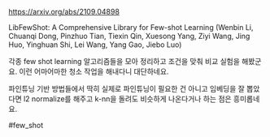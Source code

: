 https://arxiv.org/abs/2109.04898

LibFewShot: A Comprehensive Library for Few-shot Learning (Wenbin Li, Chuanqi Dong, Pinzhuo Tian, Tiexin Qin, Xuesong Yang, Ziyi Wang, Jing Huo, Yinghuan Shi, Lei Wang, Yang Gao, Jiebo Luo)

각종 few shot learning 알고리즘들을 모아 정리하고 조건을 맞춰 비교 실험을 해봤군요. 이런 어마어마한 청소 작업을 해내다니 대단하네요.

파인튜닝 기반 방법들에서 딱히 실제로 파인튜닝이 필요한 건 아니고 임베딩을 잘 뽑았다면 l2 normalize를 해주고 k-nn을 돌려도 비슷하게 나온다거나 하는 점은 흥미롭네요.

#few_shot 
